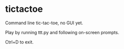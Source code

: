 # tictactoe

Command line tic-tac-toe, no GUI yet.

Play by running ttt.py and following on-screen prompts.

Ctrl+D to exit.
